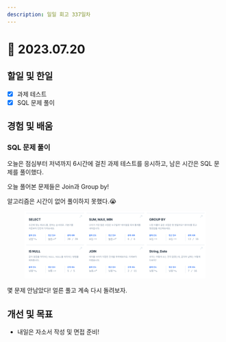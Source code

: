 ```yaml
---
description: 일일 회고 337일차
---
```


# 🙁 2023.07.20

## 할일 및 한일&#x20;

* [x] 과제 테스트&#x20;
* [x] SQL 문제 풀이&#x20;

## 경험 및 배움&#x20;

### SQL 문제 풀이&#x20;

오늘은 점심부터 저녁까지 6시간에 걸친 과제 테스트를 응시하고, 남은 시간은 SQL 문제를 풀이했다.

오늘 풀어본 문제들은 Join과 Group by!

알고리즘은 시간이 없어 풀이하지 못했다.😭

<figure><img src="../.gitbook/assets/image.png" alt=""><figcaption></figcaption></figure>

몇 문제 안남았다! 얼른 풀고 계속 다시 돌려보자.

## 개선 및 목표&#x20;

* 내일은 자소서 작성 및 면접 준비!&#x20;

